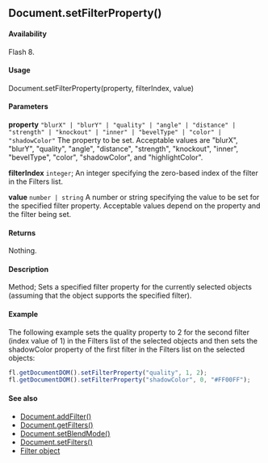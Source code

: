 ## Document.setFilterProperty()

#### Availability

Flash 8.

#### Usage

Document.setFilterProperty(property, filterIndex, value)

#### Parameters

**property** `"blurX" | "blurY" | "quality" | "angle" | "distance" | "strength" | "knockout" | "inner" | "bevelType" | "color" | "shadowColor"` The property to be set. Acceptable values are "blurX", "blurY", "quality", "angle", "distance", "strength", "knockout", "inner", "bevelType", "color", "shadowColor", and
"highlightColor".

**filterIndex** `integer`; An integer specifying the zero-based index of the filter in the Filters list.

**value** `number | string` A number or string specifying the value to be set for the specified filter property. Acceptable values depend on the property and the filter being set.

#### Returns

Nothing.

#### Description

Method; Sets a specified filter property for the currently selected objects (assuming that the object supports the specified filter).

#### Example

The following example sets the quality property to 2 for the second filter (index value of 1) in the Filters list of the selected objects and then sets the shadowColor property of the first filter in the Filters list on the selected objects:

```javascript
fl.getDocumentDOM().setFilterProperty("quality", 1, 2);
fl.getDocumentDOM().setFilterProperty("shadowColor", 0, "#FF00FF");
```

#### See also

- [Document.addFilter()](../Document_object/Document3.md)
- [Document.getFilters()](../Document_object/Document79.md)
- [Document.setBlendMode()](../Document_object/Document460.md)
- [Document.setFilters()](../Document_object/Document530.md)
- [Filter object](../Filter_object/Filter_summary.md)
